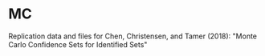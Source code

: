 # MC
Replication data and files for Chen, Christensen, and Tamer (2018): "Monte Carlo Confidence Sets for Identified Sets"

